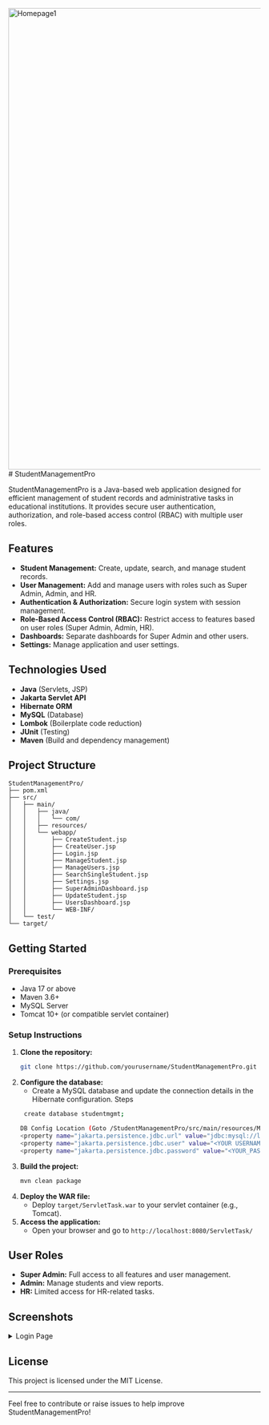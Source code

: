 <img width="1910" height="922" alt="Homepage1" src="https://github.com/user-attachments/assets/e3db7fb8-9ef0-4122-ae3b-247744003c49" /># StudentManagementPro

StudentManagementPro is a Java-based web application designed for efficient management of student records and administrative tasks in educational institutions. It provides secure user authentication, authorization, and role-based access control (RBAC) with multiple user roles.

## Features

- **Student Management:** Create, update, search, and manage student records.
- **User Management:** Add and manage users with roles such as Super Admin, Admin, and HR.
- **Authentication & Authorization:** Secure login system with session management.
- **Role-Based Access Control (RBAC):** Restrict access to features based on user roles (Super Admin, Admin, HR).
- **Dashboards:** Separate dashboards for Super Admin and other users.
- **Settings:** Manage application and user settings.

## Technologies Used

- **Java** (Servlets, JSP)
- **Jakarta Servlet API**
- **Hibernate ORM**
- **MySQL** (Database)
- **Lombok** (Boilerplate code reduction)
- **JUnit** (Testing)
- **Maven** (Build and dependency management)

## Project Structure

```
StudentManagementPro/
├── pom.xml
├── src/
│   ├── main/
│   │   ├── java/
│   │   │   └── com/
│   │   ├── resources/
│   │   └── webapp/
│   │       ├── CreateStudent.jsp
│   │       ├── CreateUser.jsp
│   │       ├── Login.jsp
│   │       ├── ManageStudent.jsp
│   │       ├── ManageUsers.jsp
│   │       ├── SearchSingleStudent.jsp
│   │       ├── Settings.jsp
│   │       ├── SuperAdminDashboard.jsp
│   │       ├── UpdateStudent.jsp
│   │       ├── UsersDashboard.jsp
│   │       └── WEB-INF/
│   └── test/
└── target/
```

## Getting Started

### Prerequisites
- Java 17 or above
- Maven 3.6+
- MySQL Server
- Tomcat 10+ (or compatible servlet container)

### Setup Instructions
1. **Clone the repository:**
   ```sh
   git clone https://github.com/yourusername/StudentManagementPro.git
   ```
2. **Configure the database:**
   - Create a MySQL database and update the connection details in the Hibernate configuration.
   Steps
    ```sh
     create database studentmgmt;
    
   DB Config Location (Goto /StudentManagementPro/src/main/resources/META-INF/persistence.xml)
   <property name="jakarta.persistence.jdbc.url" value="jdbc:mysql://localhost:3306/studentmgmt" />
   <property name="jakarta.persistence.jdbc.user" value="<YOUR USERNAME>" />
   <property name="jakarta.persistence.jdbc.password" value="<YOUR_PASSWORD>" />
    ```
3. **Build the project:**
   ```sh
   mvn clean package
   ```
4. **Deploy the WAR file:**
   - Deploy `target/ServletTask.war` to your servlet container (e.g., Tomcat).
5. **Access the application:**
   - Open your browser and go to `http://localhost:8080/ServletTask/`

## User Roles
- **Super Admin:** Full access to all features and user management.
- **Admin:** Manage students and view reports.
- **HR:** Limited access for HR-related tasks.

## Screenshots

<details>
  <summary>Login Page</summary>
  
  ![Dashboard Page]<img width="1910" height="922" alt="Homepage1" src="https://github.com/user-attachments/assets/f626c0a7-3be2-430e-b6b3-9187bceb0340" />

  ![Super Admin Dashboard]<img width="1910" height="922" alt="SuperAdminDashboard" src="https://github.com/user-attachments/assets/c4b3c7fc-3397-4595-9f8a-fefac931ff48" />

</details>


## License
This project is licensed under the MIT License.

---
Feel free to contribute or raise issues to help improve StudentManagementPro!
